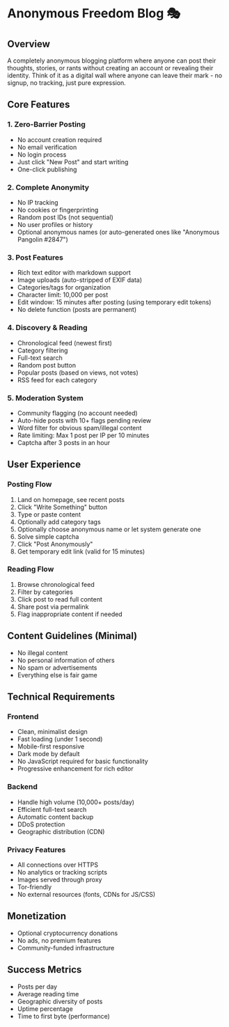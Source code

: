 # Anonymous Freedom Blog 🎭

## Overview
A completely anonymous blogging platform where anyone can post their thoughts, stories, or rants without creating an account or revealing their identity. Think of it as a digital wall where anyone can leave their mark - no signup, no tracking, just pure expression.

## Core Features

### 1. Zero-Barrier Posting
- No account creation required
- No email verification
- No login process
- Just click "New Post" and start writing
- One-click publishing

### 2. Complete Anonymity
- No IP tracking
- No cookies or fingerprinting
- Random post IDs (not sequential)
- No user profiles or history
- Optional anonymous names (or auto-generated ones like "Anonymous Pangolin #2847")

### 3. Post Features
- Rich text editor with markdown support
- Image uploads (auto-stripped of EXIF data)
- Categories/tags for organization
- Character limit: 10,000 per post
- Edit window: 15 minutes after posting (using temporary edit tokens)
- No delete function (posts are permanent)

### 4. Discovery & Reading
- Chronological feed (newest first)
- Category filtering
- Full-text search
- Random post button
- Popular posts (based on views, not votes)
- RSS feed for each category

### 5. Moderation System
- Community flagging (no account needed)
- Auto-hide posts with 10+ flags pending review
- Word filter for obvious spam/illegal content
- Rate limiting: Max 1 post per IP per 10 minutes
- Captcha after 3 posts in an hour

## User Experience

### Posting Flow
1. Land on homepage, see recent posts
2. Click "Write Something" button
3. Type or paste content
4. Optionally add category tags
5. Optionally choose anonymous name or let system generate one
6. Solve simple captcha
7. Click "Post Anonymously"
8. Get temporary edit link (valid for 15 minutes)

### Reading Flow
1. Browse chronological feed
2. Filter by categories
3. Click post to read full content
4. Share post via permalink
5. Flag inappropriate content if needed

## Content Guidelines (Minimal)
- No illegal content
- No personal information of others
- No spam or advertisements
- Everything else is fair game

## Technical Requirements

### Frontend
- Clean, minimalist design
- Fast loading (under 1 second)
- Mobile-first responsive
- Dark mode by default
- No JavaScript required for basic functionality
- Progressive enhancement for rich editor

### Backend
- Handle high volume (10,000+ posts/day)
- Efficient full-text search
- Automatic content backup
- DDoS protection
- Geographic distribution (CDN)

### Privacy Features
- All connections over HTTPS
- No analytics or tracking scripts
- Images served through proxy
- Tor-friendly
- No external resources (fonts, CDNs for JS/CSS)

## Monetization
- Optional cryptocurrency donations
- No ads, no premium features
- Community-funded infrastructure

## Success Metrics
- Posts per day
- Average reading time
- Geographic diversity of posts
- Uptime percentage
- Time to first byte (performance)
